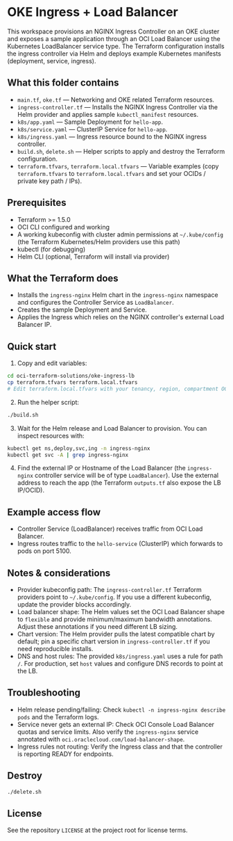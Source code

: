 # OKE Ingress + Load Balancer

This workspace provisions an NGINX Ingress Controller on an OKE cluster and exposes a sample application through an OCI Load Balancer using the Kubernetes LoadBalancer service type. The Terraform configuration installs the ingress controller via Helm and deploys example Kubernetes manifests (deployment, service, ingress).

## What this folder contains

- `main.tf`, `oke.tf` — Networking and OKE related Terraform resources.
- `ingress-controller.tf` — Installs the NGINX Ingress Controller via the Helm provider and applies sample `kubectl_manifest` resources.
- `k8s/app.yaml` — Sample Deployment for `hello-app`.
- `k8s/service.yaml` — ClusterIP Service for `hello-app`.
- `k8s/ingress.yaml` — Ingress resource bound to the NGINX ingress controller.
- `build.sh`, `delete.sh` — Helper scripts to apply and destroy the Terraform configuration.
- `terraform.tfvars`, `terraform.local.tfvars` — Variable examples (copy `terraform.tfvars` to `terraform.local.tfvars` and set your OCIDs / private key path / IPs).

## Prerequisites

- Terraform >= 1.5.0
- OCI CLI configured and working
- A working kubeconfig with cluster admin permissions at `~/.kube/config` (the Terraform Kubernetes/Helm providers use this path)
- kubectl (for debugging)
- Helm CLI (optional, Terraform will install via provider)

## What the Terraform does

- Installs the `ingress-nginx` Helm chart in the `ingress-nginx` namespace and configures the Controller Service as `LoadBalancer`.
- Creates the sample Deployment and Service.
- Applies the Ingress which relies on the NGINX controller's external Load Balancer IP.

## Quick start

1. Copy and edit variables:

```bash
cd oci-terraform-solutions/oke-ingress-lb
cp terraform.tfvars terraform.local.tfvars
# Edit terraform.local.tfvars with your tenancy, region, compartment OCIDs and private_key_path
```

2. Run the helper script:

```bash
./build.sh
```

3. Wait for the Helm release and Load Balancer to provision. You can inspect resources with:

```bash
kubectl get ns,deploy,svc,ing -n ingress-nginx
kubectl get svc -A | grep ingress-nginx
```

4. Find the external IP or Hostname of the Load Balancer (the `ingress-nginx` controller service will be of type `LoadBalancer`). Use the external address to reach the app (the Terraform `outputs.tf` also expose the LB IP/OCID).

## Example access flow

- Controller Service (LoadBalancer) receives traffic from OCI Load Balancer.
- Ingress routes traffic to the `hello-service` (ClusterIP) which forwards to pods on port 5100.

## Notes & considerations

- Provider kubeconfig path: The `ingress-controller.tf` Terraform providers point to `~/.kube/config`. If you use a different kubeconfig, update the provider blocks accordingly.
- Load balancer shape: The Helm values set the OCI Load Balancer shape to `flexible` and provide minimum/maximum bandwidth annotations. Adjust these annotations if you need different LB sizing.
- Chart version: The Helm provider pulls the latest compatible chart by default; pin a specific chart version in `ingress-controller.tf` if you need reproducible installs.
- DNS and host rules: The provided `k8s/ingress.yaml` uses a rule for path `/`. For production, set `host` values and configure DNS records to point at the LB.

## Troubleshooting

- Helm release pending/failing: Check `kubectl -n ingress-nginx describe pods` and the Terraform logs.
- Service never gets an external IP: Check OCI Console Load Balancer quotas and service limits. Also verify the `ingress-nginx` service annotated with `oci.oraclecloud.com/load-balancer-shape`.
- Ingress rules not routing: Verify the Ingress class and that the controller is reporting READY for endpoints.

## Destroy

```bash
./delete.sh
```

## License

See the repository `LICENSE` at the project root for license terms.
